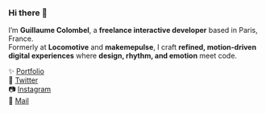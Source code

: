 ### Hi there 👀

I’m **Guillaume Colombel**, a **freelance interactive developer** based in Paris, France.  
Formerly at **Locomotive** and **makemepulse**, I craft **refined, motion-driven digital experiences** where **design, rhythm, and emotion** meet code.  

✨ [Portfolio](https://www.guillaumecolombel.fr)  
🐣 [Twitter](https://twitter.com/guicolombel)  
📷 [Instagram](https://www.instagram.com/guicolombel/)  
💌 [Mail](mailto:guillaume.colombel@gmail.com)
